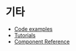 # 기타

- [Code examples](../11.WEBFRAMEWORK_EXAMPLE/00.intro.md)
- [Tutorials](../12.WEBFRAMEWORK_TUTORIALS/en_01.tutorials.md)
- [Component Reference](http://docs.splunk.com//DocumentationStatic/WebFramework/1.5/)